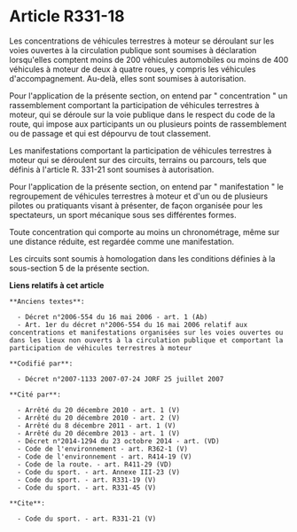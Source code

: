 # Article R331-18

Les concentrations de véhicules terrestres à moteur se déroulant sur les voies ouvertes à la circulation publique sont
soumises à déclaration lorsqu'elles comptent moins de 200 véhicules automobiles ou moins de 400 véhicules à moteur de deux à
quatre roues, y compris les véhicules d'accompagnement. Au-delà, elles sont soumises à autorisation.

Pour l'application de la présente section, on entend par " concentration " un rassemblement comportant la participation de
véhicules terrestres à moteur, qui se déroule sur la voie publique dans le respect du code de la route, qui impose aux
participants un ou plusieurs points de rassemblement ou de passage et qui est dépourvu de tout classement.

Les manifestations comportant la participation de véhicules terrestres à moteur qui se déroulent sur des circuits, terrains
ou parcours, tels que définis à l'article R. 331-21 sont soumises à autorisation.

Pour l'application de la présente section, on entend par " manifestation " le regroupement de véhicules terrestres à moteur
et d'un ou de plusieurs pilotes ou pratiquants visant à présenter, de façon organisée pour les spectateurs, un sport
mécanique sous ses différentes formes.

Toute concentration qui comporte au moins un chronométrage, même sur une distance réduite, est regardée comme une
manifestation.

Les circuits sont soumis à homologation dans les conditions définies à la sous-section 5 de la présente section.

**Liens relatifs à cet article**

	**Anciens textes**:

	  - Décret n°2006-554 du 16 mai 2006 - art. 1 (Ab)
	  - Art. 1er du décret n°2006-554 du 16 mai 2006 relatif aux concentrations et manifestations organisées sur les voies ouvertes ou dans les lieux non ouverts à la circulation publique et comportant la participation de véhicules terrestres à moteur

	**Codifié par**:

	  - Décret n°2007-1133 2007-07-24 JORF 25 juillet 2007

	**Cité par**:

	  - Arrêté du 20 décembre 2010 - art. 1 (V)
	  - Arrêté du 20 décembre 2010 - art. 2 (V)
	  - Arrêté du 8 décembre 2011 - art. 1 (V)
	  - Arrêté du 20 décembre 2013 - art. 1 (V)
	  - Décret n°2014-1294 du 23 octobre 2014 - art. (VD)
	  - Code de l'environnement - art. R362-1 (V)
	  - Code de l'environnement - art. R414-19 (V)
	  - Code de la route. - art. R411-29 (VD)
	  - Code du sport. - art. Annexe III-23 (V)
	  - Code du sport. - art. R331-19 (V)
	  - Code du sport. - art. R331-45 (V)

	**Cite**:

	  - Code du sport. - art. R331-21 (V)
